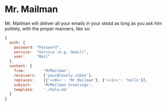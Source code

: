 # Mr. Mailman

Mr. Mailman will deliver all your emails in your stead as
long as you ask him politely, with the proper manners,
like so:

```javascript
{
  auth: {
    password: "Password",
    service:  "Service (e.g. Gmail)",
    user:     "Mail"
  },
  content: {
    from:        'MrMailman',
    receivers:   ['your@lovely.inbox'],
    replaces:    [{'<<0>>': 'Mr.Mailman'}, {'<<1>>': 'hello'}],
    subject:     'MrMailman Greetings',
    template:    './hola.md'
  }
}
```
